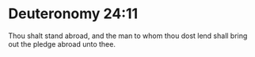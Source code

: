 # Deuteronomy 24:11

Thou shalt stand abroad, and the man to whom thou dost lend shall bring out the pledge abroad unto thee.